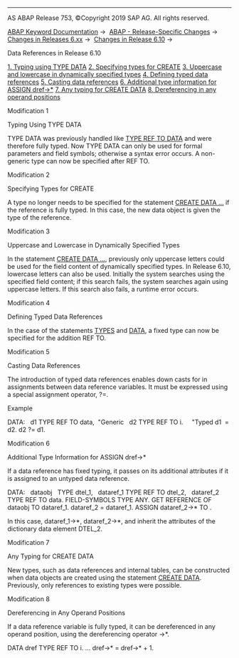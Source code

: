   

* * *

AS ABAP Release 753, ©Copyright 2019 SAP AG. All rights reserved.

[ABAP Keyword Documentation](javascript:call_link\('abenabap.htm'\)) →  [ABAP - Release-Specific Changes](javascript:call_link\('abennews.htm'\)) →  [Changes in Releases 6.xx](javascript:call_link\('abennews-6.htm'\)) →  [Changes in Release 6.10](javascript:call_link\('abennews-610.htm'\)) → 

Data References in Release 6.10

[1\. Typing using TYPE DATA](#!ABAP_MODIFICATION_1@1@)
[
2\. Specifying types for CREATE](#!ABAP_MODIFICATION_2@2@)
[
3\. Uppercase and lowercase in dynamically specified types](#!ABAP_MODIFICATION_3@3@)
[
4\. Defining typed data references](#!ABAP_MODIFICATION_4@4@)
[
5\. Casting data references](#!ABAP_MODIFICATION_5@5@)
[
6\. Additional type information for ASSIGN dref->\*](#!ABAP_MODIFICATION_6@6@)
[
7\. Any typing for CREATE DATA](#!ABAP_MODIFICATION_7@7@)
[
8\. Dereferencing in any operand positions](#!ABAP_MODIFICATION_8@8@)

Modification 1

Typing Using TYPE DATA

TYPE DATA was previously handled like [TYPE REF TO DATA](javascript:call_link\('abaptypes_simple.htm'\)) and were therefore fully typed. Now TYPE DATA can only be used for formal parameters and field symbols; otherwise a syntax error occurs. A non-generic type can now be specified after REF TO.

Modification 2

Specifying Types for CREATE

A type no longer needs to be specified for the statement [CREATE DATA ...](javascript:call_link\('abapcreate_data.htm'\)) if the reference is fully typed. In this case, the new data object is given the type of the reference.

Modification 3

Uppercase and Lowercase in Dynamically Specified Types

In the statement [CREATE DATA ...](javascript:call_link\('abapcreate_data.htm'\)), previously only uppercase letters could be used for the field content of dynamically specified types. In Release 6.10, lowercase letters can also be used. Initially the system searches using the specified field content; if this search fails, the system searches again using uppercase letters. If this search also fails, a runtime error occurs.

Modification 4

Defining Typed Data References

In the case of the statements [TYPES](javascript:call_link\('abaptypes_simple.htm'\)) and [DATA](javascript:call_link\('abapdata_simple.htm'\)), a fixed type can now be specified for the addition REF TO.

Modification 5

Casting Data References

The introduction of typed data references enables down casts for in assignments between data reference variables. It must be expressed using a special assignment operator, ?=.

Example

DATA:
  d1 TYPE REF TO data,  "Generic
  d2 TYPE REF TO i.     "Typed
d1  = d2.
d2 ?= d1.

Modification 6

Additional Type Information for ASSIGN dref->\*

If a data reference has fixed typing, it passes on its additional attributes if it is assigned to an untyped data reference.

DATA:
  dataobj   TYPE dtel\_1,
  dataref\_1 TYPE REF TO dtel\_2,
  dataref\_2 TYPE REF TO data.
FIELD-SYMBOLS <fs> TYPE ANY.
GET REFERENCE OF dataobj TO dataref\_1.
dataref\_2 = dataref\_1.
ASSIGN dataref\_2->\* TO <fs>.

In this case, dataref\_1->\*, dataref\_2->\*, and <F> inherit the attributes of the dictionary data element DTEL\_2.

Modification 7

Any Typing for CREATE DATA

New types, such as data references and internal tables, can be constructed when data objects are created using the statement [CREATE DATA](javascript:call_link\('abapcreate_data.htm'\)). Previously, only references to existing types were possible.

Modification 8

Dereferencing in Any Operand Positions

If a data reference variable is fully typed, it can be dereferenced in any operand position, using the dereferencing operator \->\*.

DATA dref TYPE REF TO i.
...
dref->\* = dref->\* + 1.
